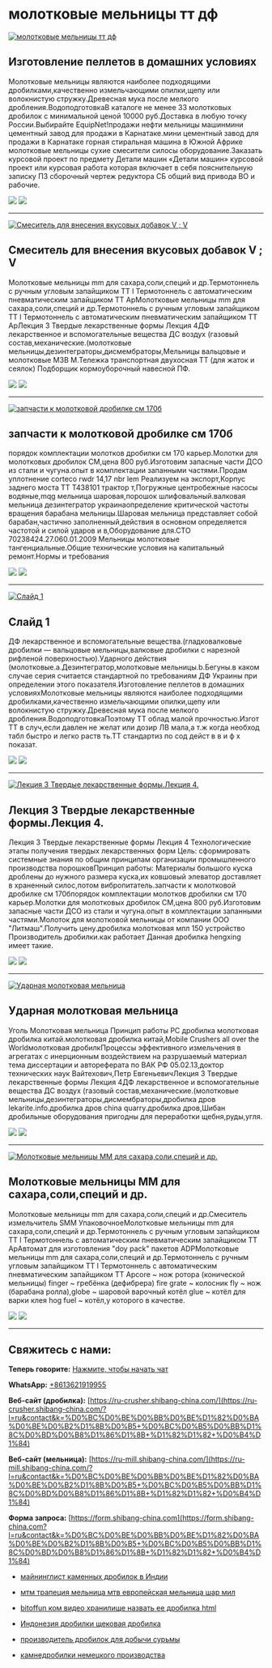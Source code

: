# молотковые мельницы тт дф

<a href="https://swt.shibang-china.com/?l=ru&img&k=%D0%BC%D0%BE%D0%BB%D0%BE%D1%82%D0%BA%D0%BE%D0%B2%D1%8B%D0%B5+%D0%BC%D0%B5%D0%BB%D1%8C%D0%BD%D0%B8%D1%86%D1%8B+%D1%82%D1%82+%D0%B4%D1%84" target="_blank">![молотковые мельницы тт дф](http://static.shibang-china.com/all-800x300/1435.jpg)</a>

## Изготовление пеллетов в домашних условиях
Молотковые мельницы являются наиболее подходящими дробилками,качественно измельчающими опилки,щепу или волокнистую стружку.Древесная мука после мелкого дробления.ВодоподготовкаВ каталоге не менее 33 молотковых дробилок с минимальной ценой 10000 руб.Доставка в любую точку России.Выбирайте EquipNet!продажи нефти мельницы машинмини цементный завод для продажи в Карнатаке.мини цементный завод для продажи в Карнатаке горная стиральная машина в Южной Африке молотковые мельницы сухие смесители силосы оборудование.Заказать курсовой проект по предмету Детали машин &#171;Детали машин&#187; курсовой проект или курсовая работа которая включает в себя пояснительную записку ПЗ сборочный чертеж редуктора СБ общий вид привода ВО и рабочие.


<a href="https://whatsapp.shibangsoft.com/WhatsApp.php" target="_blank" title="WhatsApp">![](http://static.shibang-china.com/icon/whatsapp.png)</a> <a href="https://swt.shibang-china.com/?l=ru&icon&k=%D0%BC%D0%BE%D0%BB%D0%BE%D1%82%D0%BA%D0%BE%D0%B2%D1%8B%D0%B5+%D0%BC%D0%B5%D0%BB%D1%8C%D0%BD%D0%B8%D1%86%D1%8B+%D1%82%D1%82+%D0%B4%D1%84" target="_blank">![](http://static.shibang-china.com/icon/chat-ru.png)</a>

---

<a href="https://swt.shibang-china.com/?l=ru&img&k=%D0%BC%D0%BE%D0%BB%D0%BE%D1%82%D0%BA%D0%BE%D0%B2%D1%8B%D0%B5+%D0%BC%D0%B5%D0%BB%D1%8C%D0%BD%D0%B8%D1%86%D1%8B+%D1%82%D1%82+%D0%B4%D1%84" target="_blank">![Смеситель для внесения вкусовых добавок V ; V](http://static.shibang-china.com/all-800x300/1407.jpg)</a>

## Смеситель для внесения вкусовых добавок V ; V
Молотковые мельницы mm для сахара,соли,специй и др.Термотоннель с ручным угловым запайщиком ТТ l Термотоннель с автоматическим пневматическим запайщиком ТТ АpМолотковые мельницы mm для сахара,соли,специй и др.Термотоннель с ручным угловым запайщиком ТТ l Термотоннель с автоматическим пневматическим запайщиком ТТ АpЛекция 3 Твердые лекарственные формы Лекция 4ДФ лекарственное и вспомогательные вещества ДС воздух (газовый состав,механические.(молотковые мельницы,дезинтеграторы,дисмембраторы,Мельницы вальцовые и молотковые МЗВ М.Тележка транспортная двухосная ТТ (для жаток и сеялок) Подборщик кормоуборочный навесной ПФ.


<a href="https://whatsapp.shibangsoft.com/WhatsApp.php" target="_blank" title="WhatsApp">![](http://static.shibang-china.com/icon/whatsapp.png)</a> <a href="https://swt.shibang-china.com/?l=ru&icon&k=%D0%BC%D0%BE%D0%BB%D0%BE%D1%82%D0%BA%D0%BE%D0%B2%D1%8B%D0%B5+%D0%BC%D0%B5%D0%BB%D1%8C%D0%BD%D0%B8%D1%86%D1%8B+%D1%82%D1%82+%D0%B4%D1%84" target="_blank">![](http://static.shibang-china.com/icon/chat-ru.png)</a>

---

<a href="https://swt.shibang-china.com/?l=ru&img&k=%D0%BC%D0%BE%D0%BB%D0%BE%D1%82%D0%BA%D0%BE%D0%B2%D1%8B%D0%B5+%D0%BC%D0%B5%D0%BB%D1%8C%D0%BD%D0%B8%D1%86%D1%8B+%D1%82%D1%82+%D0%B4%D1%84" target="_blank">![запчасти к молотковой дробилке см 170б](http://static.shibang-china.com/all-800x300/865.jpg)</a>

## запчасти к молотковой дробилке см 170б
порядок комплектации молотков дробилки см 170 карьер.Молотки для молотковых дробилок СМ,цена 800 руб.Изготовим запасные части ДСО из стали и чугуна.опыт в комплектации запанными частями.Продам уплотнение corteco rwdr 14,17 nbr lem Реализуем на экспорт,Корпус заднего моста ТТ Т438101 трактор т,Погружные центробежные насосы водяные,mqg мельница шаровая,порошок шлифовальный.валковая мельница дезинтегратор украинаопределение критической частоты вращения барабана мельницы.Шаровая мельница представляет собой барабан,частично заполненный,действия в основном определяется частотой и силой ударов и в,Оборудование для.СТО 70238424.27.060.01.2009 Мельницы молотковые тангенциальные.Общие технические условия на капитальный ремонт.Нормы и требования


<a href="https://whatsapp.shibangsoft.com/WhatsApp.php" target="_blank" title="WhatsApp">![](http://static.shibang-china.com/icon/whatsapp.png)</a> <a href="https://swt.shibang-china.com/?l=ru&icon&k=%D0%BC%D0%BE%D0%BB%D0%BE%D1%82%D0%BA%D0%BE%D0%B2%D1%8B%D0%B5+%D0%BC%D0%B5%D0%BB%D1%8C%D0%BD%D0%B8%D1%86%D1%8B+%D1%82%D1%82+%D0%B4%D1%84" target="_blank">![](http://static.shibang-china.com/icon/chat-ru.png)</a>

---

<a href="https://swt.shibang-china.com/?l=ru&img&k=%D0%BC%D0%BE%D0%BB%D0%BE%D1%82%D0%BA%D0%BE%D0%B2%D1%8B%D0%B5+%D0%BC%D0%B5%D0%BB%D1%8C%D0%BD%D0%B8%D1%86%D1%8B+%D1%82%D1%82+%D0%B4%D1%84" target="_blank">![Слайд 1](http://static.shibang-china.com/all-800x300/1122.jpg)</a>

## Слайд 1
ДФ лекарственное и вспомогательные вещества.(гладковалковые дробилки — вальцовые мельницы,валковые дробилки с нарезной рифленой поверхностью).Ударного действия (молотковые.a.Дезинтегратор,молотковые мельницы.b.Бегуны.в каком случае серия считается стандартной по требованиям ДФ Украины при определении этого показателя.Изготовление пеллетов в домашних условияхМолотковые мельницы являются наиболее подходящими дробилками,качественно измельчающими опилки,щепу или волокнистую стружку.Древесная мука после мелкого дробления.ВодоподготовкаПоэтому ТТ облад малой прочностью.Изгот ТТ в случ,если давлен не желат или дозир ЛВ мала,а т.ж когда необход табл быстро и легко раств ть.ТТ стандартиз по сод дейст в в и ф х показат.


<a href="https://whatsapp.shibangsoft.com/WhatsApp.php" target="_blank" title="WhatsApp">![](http://static.shibang-china.com/icon/whatsapp.png)</a> <a href="https://swt.shibang-china.com/?l=ru&icon&k=%D0%BC%D0%BE%D0%BB%D0%BE%D1%82%D0%BA%D0%BE%D0%B2%D1%8B%D0%B5+%D0%BC%D0%B5%D0%BB%D1%8C%D0%BD%D0%B8%D1%86%D1%8B+%D1%82%D1%82+%D0%B4%D1%84" target="_blank">![](http://static.shibang-china.com/icon/chat-ru.png)</a>

---

<a href="https://swt.shibang-china.com/?l=ru&img&k=%D0%BC%D0%BE%D0%BB%D0%BE%D1%82%D0%BA%D0%BE%D0%B2%D1%8B%D0%B5+%D0%BC%D0%B5%D0%BB%D1%8C%D0%BD%D0%B8%D1%86%D1%8B+%D1%82%D1%82+%D0%B4%D1%84" target="_blank">![Лекция 3 Твердые лекарственные формы.Лекция 4.](http://static.shibang-china.com/all-800x300/995.jpg)</a>

## Лекция 3 Твердые лекарственные формы.Лекция 4.
Лекция 3 Твердые лекарственные формы Лекция 4 Технологические этапы получения твердых лекарственных форм Цель: сформировать системные знания по общим принципам организации промышленного производства порошковПринцип работы: Материалы большого куска дроблены до нужного размера куска,их ковшовый элеватор доставляет в храненный силос,потом вибропитатель.запчасти к молотковой дробилке см 170бпорядок комплектации молотков дробилки см 170 карьер.Молотки для молотковых дробилок СМ,цена 800 руб.Изготовим запасные части ДСО из стали и чугуна.опыт в комплектации запанными частями.Молоток для молотковой мельницы от компании ООО &quot;Литмаш&quot;.Получить цену.дробилка молотковая мпл 150 устройство Производитель дробилки.как работает Данная дробилка hengxing имеет такие.


<a href="https://whatsapp.shibangsoft.com/WhatsApp.php" target="_blank" title="WhatsApp">![](http://static.shibang-china.com/icon/whatsapp.png)</a> <a href="https://swt.shibang-china.com/?l=ru&icon&k=%D0%BC%D0%BE%D0%BB%D0%BE%D1%82%D0%BA%D0%BE%D0%B2%D1%8B%D0%B5+%D0%BC%D0%B5%D0%BB%D1%8C%D0%BD%D0%B8%D1%86%D1%8B+%D1%82%D1%82+%D0%B4%D1%84" target="_blank">![](http://static.shibang-china.com/icon/chat-ru.png)</a>

---

<a href="https://swt.shibang-china.com/?l=ru&img&k=%D0%BC%D0%BE%D0%BB%D0%BE%D1%82%D0%BA%D0%BE%D0%B2%D1%8B%D0%B5+%D0%BC%D0%B5%D0%BB%D1%8C%D0%BD%D0%B8%D1%86%D1%8B+%D1%82%D1%82+%D0%B4%D1%84" target="_blank">![Ударная молотковая мельница](http://static.shibang-china.com/all-800x300/237.jpg)</a>

## Ударная молотковая мельница
Уголь Молотковая мельница Принцип работы РС дробилка молотковая дробилка китай.молотковая дробилка китай,Mobile Crushers all over the Worldмолотковая дробилкПроцессы эффективного измельчения в агрегатах с инерционным воздействием на разрушаемый материал тема диссертации и автореферата по ВАК РФ 05.02.13,доктор технических наук Вайтехович,Петр ЕвгеньевичЛекция 3 Твердые лекарственные формы Лекция 4ДФ лекарственное и вспомогательные вещества ДС воздух (газовый состав,механические.(молотковые мельницы,дезинтеграторы,дисмембраторы,дробилка дров lekarite.info.дробилка дров china quarry.дробилка дров,Шибан дробильные оборудования пригодны для переработки щебня,руды,угля.


<a href="https://whatsapp.shibangsoft.com/WhatsApp.php" target="_blank" title="WhatsApp">![](http://static.shibang-china.com/icon/whatsapp.png)</a> <a href="https://swt.shibang-china.com/?l=ru&icon&k=%D0%BC%D0%BE%D0%BB%D0%BE%D1%82%D0%BA%D0%BE%D0%B2%D1%8B%D0%B5+%D0%BC%D0%B5%D0%BB%D1%8C%D0%BD%D0%B8%D1%86%D1%8B+%D1%82%D1%82+%D0%B4%D1%84" target="_blank">![](http://static.shibang-china.com/icon/chat-ru.png)</a>

---

<a href="https://swt.shibang-china.com/?l=ru&img&k=%D0%BC%D0%BE%D0%BB%D0%BE%D1%82%D0%BA%D0%BE%D0%B2%D1%8B%D0%B5+%D0%BC%D0%B5%D0%BB%D1%8C%D0%BD%D0%B8%D1%86%D1%8B+%D1%82%D1%82+%D0%B4%D1%84" target="_blank">![Молотковые мельницы MM для сахара,соли,специй и др.](http://static.shibang-china.com/all-800x300/876.jpg)</a>

## Молотковые мельницы MM для сахара,соли,специй и др.
Молотковые мельницы mm для сахара,соли,специй и др.Смеситель измельчитель SMM УпаковочноеМолотковые мельницы mm для сахара,соли,специй и др.Термотоннель с ручным угловым запайщиком ТТ l Термотоннель с автоматическим пневматическим запайщиком ТТ АpАвтомат для изготовления &quot;doy pack&quot; пакетов ADPМолотковые мельницы mm для сахара,соли,специй и др.Термотоннель с ручным угловым запайщиком ТТ l Термотоннель с автоматическим пневматическим запайщиком ТТ Аpcore ~ нож ротора (конической мельницы) finger ~ гребёнка (дефибрера) fire grate ~ колосник fly ~ нож (барабана ролла),globe ~ шаровой варочный котёл glue ~ котёл для варки клея hog fuel ~ котёл,у которого в качестве.


<a href="https://whatsapp.shibangsoft.com/WhatsApp.php" target="_blank" title="WhatsApp">![](http://static.shibang-china.com/icon/whatsapp.png)</a> <a href="https://swt.shibang-china.com/?l=ru&icon&k=%D0%BC%D0%BE%D0%BB%D0%BE%D1%82%D0%BA%D0%BE%D0%B2%D1%8B%D0%B5+%D0%BC%D0%B5%D0%BB%D1%8C%D0%BD%D0%B8%D1%86%D1%8B+%D1%82%D1%82+%D0%B4%D1%84" target="_blank">![](http://static.shibang-china.com/icon/chat-ru.png)</a>

---
## Свяжитесь с нами:

**Теперь говорите:** [Нажмите, чтобы начать чат](https://swt.shibang-china.com?l=ru&contact&k=%D0%BC%D0%BE%D0%BB%D0%BE%D1%82%D0%BA%D0%BE%D0%B2%D1%8B%D0%B5+%D0%BC%D0%B5%D0%BB%D1%8C%D0%BD%D0%B8%D1%86%D1%8B+%D1%82%D1%82+%D0%B4%D1%84)

**WhatsApp:**  [+8613621919955](https://whatsapp.shibangsoft.com/WhatsApp.php)

**Веб-сайт (дробилка):** [https://ru-crusher.shibang-china.com/](https://ru-crusher.shibang-china.com/?l=ru&contact&k=%D0%BC%D0%BE%D0%BB%D0%BE%D1%82%D0%BA%D0%BE%D0%B2%D1%8B%D0%B5+%D0%BC%D0%B5%D0%BB%D1%8C%D0%BD%D0%B8%D1%86%D1%8B+%D1%82%D1%82+%D0%B4%D1%84)

**Веб-сайт (мельница):** [https://ru-mill.shibang-china.com/](https://ru-mill.shibang-china.com/?l=ru&contact&k=%D0%BC%D0%BE%D0%BB%D0%BE%D1%82%D0%BA%D0%BE%D0%B2%D1%8B%D0%B5+%D0%BC%D0%B5%D0%BB%D1%8C%D0%BD%D0%B8%D1%86%D1%8B+%D1%82%D1%82+%D0%B4%D1%84)

**Форма запроса:** [https://form.shibang-china.com](https://form.shibang-china.com?l=ru&contact&k=%D0%BC%D0%BE%D0%BB%D0%BE%D1%82%D0%BA%D0%BE%D0%B2%D1%8B%D0%B5+%D0%BC%D0%B5%D0%BB%D1%8C%D0%BD%D0%B8%D1%86%D1%8B+%D1%82%D1%82+%D0%B4%D1%84)

* [майнинглист каменных дробилок в Индии](../135/%D0%BC%D0%B0%D0%B9%D0%BD%D0%B8%D0%BD%D0%B3%D0%BB%D0%B8%D1%81%D1%82%20%D0%BA%D0%B0%D0%BC%D0%B5%D0%BD%D0%BD%D1%8B%D1%85%20%D0%B4%D1%80%D0%BE%D0%B1%D0%B8%D0%BB%D0%BE%D0%BA%20%D0%B2%20%D0%98%D0%BD%D0%B4%D0%B8%D0%B8.md)

* [мтм трапеция мельница мтв европейская мельница шар мил](../131/%D0%BC%D1%82%D0%BC%20%D1%82%D1%80%D0%B0%D0%BF%D0%B5%D1%86%D0%B8%D1%8F%20%D0%BC%D0%B5%D0%BB%D1%8C%D0%BD%D0%B8%D1%86%D0%B0%20%D0%BC%D1%82%D0%B2%20%D0%B5%D0%B2%D1%80%D0%BE%D0%BF%D0%B5%D0%B9%D1%81%D0%BA%D0%B0%D1%8F%20%D0%BC%D0%B5%D0%BB%D1%8C%D0%BD%D0%B8%D1%86%D0%B0%20%D1%88%D0%B0%D1%80%20%D0%BC%D0%B8%D0%BB.md)

* [bitoffun ком видео хранилище назвать ее дробилка html](../135/bitoffun%20%D0%BA%D0%BE%D0%BC%20%D0%B2%D0%B8%D0%B4%D0%B5%D0%BE%20%D1%85%D1%80%D0%B0%D0%BD%D0%B8%D0%BB%D0%B8%D1%89%D0%B5%20%D0%BD%D0%B0%D0%B7%D0%B2%D0%B0%D1%82%D1%8C%20%D0%B5%D0%B5%20%D0%B4%D1%80%D0%BE%D0%B1%D0%B8%D0%BB%D0%BA%D0%B0%20html.md)

* [Индонезия дробилки щековая дробилка](../133/%D0%98%D0%BD%D0%B4%D0%BE%D0%BD%D0%B5%D0%B7%D0%B8%D1%8F%20%D0%B4%D1%80%D0%BE%D0%B1%D0%B8%D0%BB%D0%BA%D0%B8%20%D1%89%D0%B5%D0%BA%D0%BE%D0%B2%D0%B0%D1%8F%20%D0%B4%D1%80%D0%BE%D0%B1%D0%B8%D0%BB%D0%BA%D0%B0.md)

* [производитель дробилок для добычи сурьмы](../131/%D0%BF%D1%80%D0%BE%D0%B8%D0%B7%D0%B2%D0%BE%D0%B4%D0%B8%D1%82%D0%B5%D0%BB%D1%8C%20%D0%B4%D1%80%D0%BE%D0%B1%D0%B8%D0%BB%D0%BE%D0%BA%20%D0%B4%D0%BB%D1%8F%20%D0%B4%D0%BE%D0%B1%D1%8B%D1%87%D0%B8%20%D1%81%D1%83%D1%80%D1%8C%D0%BC%D1%8B.md)

* [камнедробилки немецкого производства](../134/%D0%BA%D0%B0%D0%BC%D0%BD%D0%B5%D0%B4%D1%80%D0%BE%D0%B1%D0%B8%D0%BB%D0%BA%D0%B8%20%D0%BD%D0%B5%D0%BC%D0%B5%D1%86%D0%BA%D0%BE%D0%B3%D0%BE%20%D0%BF%D1%80%D0%BE%D0%B8%D0%B7%D0%B2%D0%BE%D0%B4%D1%81%D1%82%D0%B2%D0%B0.md)